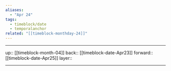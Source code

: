 ```yaml
---
aliases:
  - "Apr 24"
tags:
  - timeblock/date
  - temporalanchor
related: "[[timeblock-monthday-24]]"
---
```




***

up:: [[timeblock-month-04]]
back:: [[timeblock-date-Apr23]]
forward:: [[timeblock-date-Apr25]]
layer:: 

***
